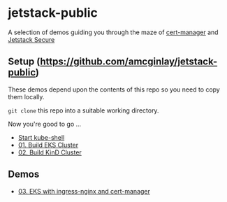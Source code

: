 # jetstack-public

A selection of demos guiding you through the maze of [cert-manager](https://cert-manager.io/) and [Jetstack Secure](https://platform.jetstack.io)

## Setup (https://github.com/amcginlay/jetstack-public)

These demos depend upon the contents of this repo so you need to copy them locally.

`git clone` this repo into a suitable working directory.

Now you're good to go ...

* [Start kube-shell](https://github.com/amcginlay/kube-shell)
* [01. Build EKS Cluster](demos/01-build-eks-cluster/README.md)
* [02. Build KinD Cluster](demos/02-build-kind-cluster/README.md)

## Demos
* [03. EKS with ingress-nginx and cert-manager](demos/03-eks-ingress-nginx-cert-manager/README.md)
